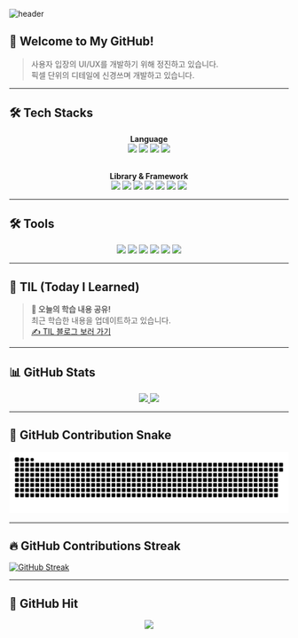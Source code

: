 ![header](https://capsule-render.vercel.app/api?type=waving&color=auto&fontSize=30&height=250&text=안녕하세요!%20프론트엔드%20개발자%20문성준입니다.&animation=fadeIn)

## 👋 Welcome to My GitHub!  
> 사용자 입장의 UI/UX를 개발하기 위해 정진하고 있습니다. <br>
> 픽셀 단위의 디테일에 신경쓰며 개발하고 있습니다.

---

## 🛠️ Tech Stacks  
<div align="center">
  <b>Language</b><br>
  <img src="https://img.shields.io/badge/Javascript-F7DF1E?style=for-the-badge&logo=Javascript&logoColor=black">
  <img src="https://img.shields.io/badge/TypeScript-3178C6?style=for-the-badge&logo=typescript&logoColor=white">
  <img src="https://img.shields.io/badge/HTML5-E34F26?style=for-the-badge&logo=HTML5&logoColor=white">
  <img src="https://img.shields.io/badge/CSS3-1572B6?style=for-the-badge&logo=CSS3&logoColor=white">
  <br><br>

  <b>Library & Framework</b><br>
  <img src="https://img.shields.io/badge/React-61DAFB?style=for-the-badge&logo=React&logoColor=white">
  <img src="https://img.shields.io/badge/React_Native-20232A?style=for-the-badge&logo=react&logoColor=61DAFB"/>
  <img src="https://img.shields.io/badge/Expo-000020?style=for-the-badge&logo=expo&logoColor=white"/>
  <img src="https://img.shields.io/badge/Redux-764ABC?style=for-the-badge&logo=Redux&logoColor=white">
  <img src="https://img.shields.io/badge/Zustand-000000?style=for-the-badge&logo=Zustand&logoColor=white"/>
  <img src="https://img.shields.io/badge/Tailwind_CSS-06B6D4?style=for-the-badge&logo=tailwindcss&logoColor=white"/>
  <img src="https://img.shields.io/badge/Socket.io-010101?style=for-the-badge&logo=socket.io&logoColor=white">
</div>

---

## 🛠️ Tools  

<div align="center">
  <img src="https://img.shields.io/badge/Visual%20Studio%20Code-007ACC?style=flat-square&logo=visualstudiocode&logoColor=white"/>
  <img src="https://img.shields.io/badge/GitHub-181717?style=flat-square&logo=GitHub&logoColor=white"/>
  <img src="https://img.shields.io/badge/Figma-F24E1E?style=flat-square&logo=Figma&logoColor=white"/>
  <img src="https://img.shields.io/badge/Slack-4A154B?style=flat-square&logo=Slack&logoColor=white"/>
  <img src="https://img.shields.io/badge/Discord-5865F2?style=flat-square&logo=Discord&logoColor=white"/>
  <img src="https://img.shields.io/badge/Jira-0052CC?style=flat-square&logo=jira&logoColor=white"/>
</div>

---

## 📅 TIL (Today I Learned)  
> **📖 오늘의 학습 내용 공유!**  
> 최근 학습한 내용을 업데이트하고 있습니다.  
> [✍️ TIL 블로그 보러 가기](https://moonmisae-cdpt.tistory.com/)

---

## 📊 GitHub Stats  

<div align="center">
  <a href="https://github.com/CamelIsTheBestConvention">
    <img src="https://github-readme-stats.vercel.app/api?username=moonmisae118&show_icons=true&theme=tokyonight" height="180px">
  </a>
  <a href="https://github.com/anuraghazra/github-readme-stats">
    <img src="https://github-readme-stats.vercel.app/api/top-langs/?username=moonmisae118&layout=compact&theme=tokyonight" height="180px">
  </a>
</div>

---

## 🐍 GitHub Contribution Snake  
<div align="center">
  <img src="https://github.com/moonmisae118/moonmisae118/blob/output/github-contribution-grid-snake.svg">
</div>

---

## 🔥 GitHub Contributions Streak  
[![GitHub Streak](https://streak-stats.demolab.com/?user=moonmisae118&theme=tokyonight)](https://github.com/DenverCoder1/github-readme-streak-stats)

---

## 🚀 GitHub Hit  
<div align="center">
  <a href="https://github.com/moonmisae118">
    <img src="https://visitor-badge.laobi.icu/badge?page_id=moonmisae118" />
  </a>
</div>
